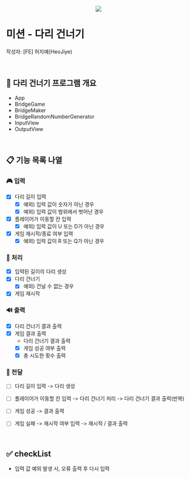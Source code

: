 <p align="center">
    <img src="https://woowacourse.github.io/img/logo_full_white.339e6416.png">
</p>

# 미션 - 다리 건너기
작성자: [FE] 허지예(HeoJiye)

<br>

## 🌉 다리 건너기 프로그램 개요
- App
- BridgeGame
- BridgeMaker
- BridgeRandomNumberGenerator
- InputView
- OutputView

<br>

## 📋 기능 목록 나열

###  🎮 입력
- [x] 다리 길이 입력
    - [x] 예외) 입력 값이 숫자가 아닌 경우
    - [x] 예외) 입력 값이 범위에서 벗어난 경우
- [x] 플레이어가 이동할 칸 입력
    - [x] 예외) 입력 값이 U 또는 D가 아닌 경우
- [x] 게임 재시작/종료 여부 입력
    - [x] 예외) 입력 값이 R 또는 Q가 아닌 경우

### 🚀 처리
- [x] 입력된 길이의 다리 생성
- [x] 다리 건너기
    - [x] 예외) 건널 수 없는 경우
- [x] 게임 재시작

### 🔊 출력
- [x] 다리 건너기 결과 출력
- [x] 게임 결과 출력
    - 다리 건너기 결과 출력
    - [x] 게임 성공 여부 출력
    - [x] 총 시도한 횟수 출력

### 💌 전달
- [ ] 다리 길이 입력 -> 다리 생성
- [ ] 플레이어가 이동할 칸 입력 -> 다리 건너기 처리 -> 다리 건너기 결과 출력(반복)
- [ ] 게임 성공 -> 결과 출력
- [ ] 게임 실패 -> 재시작 여부 입력 -> 재시작 / 결과 출력


<br>

## ✅ checkList
- 입력 값 예외 발생 시, 오류 출력 후 다시 입력

